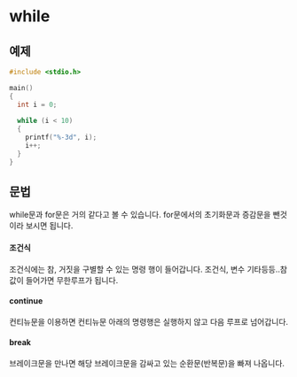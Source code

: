 while
========

예제
-------
```c
#include <stdio.h>

main()
{
  int i = 0;
  
  while (i < 10)
  {
    printf("%-3d", i);
    i++;
  }
}
```

문법
--------
while문과 for문은 거의 같다고 볼 수 있습니다. 
for문에서의 초기화문과 증감문을 뺀것이라 보시면 됩니다. 
#### 조건식
조건식에는 참, 거짓을 구별할 수 있는 명령 행이 들어갑니다. 
조건식, 변수 기타등등..참 값이 들어가면 무한루프가 됩니다.

#### continue
컨티뉴문을 이용하면 컨티뉴문 아래의 명령행은 실행하지 않고 
다음 루프로 넘어갑니다.

#### break
브레이크문을 만나면 해당 브레이크문을 감싸고 있는 순환문(반복문)을 
빠져 나옵니다.